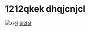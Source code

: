 # 1212qkek dhqjcnjcl

![사진](http://archivenew.vop.co.kr/images/8fc5d1792af708d7e3260be624f752cc/2015-11/07110100_7.jpg)
[동영상](https://www.youtube.com/watch?v=9sFUryyoJCw)
